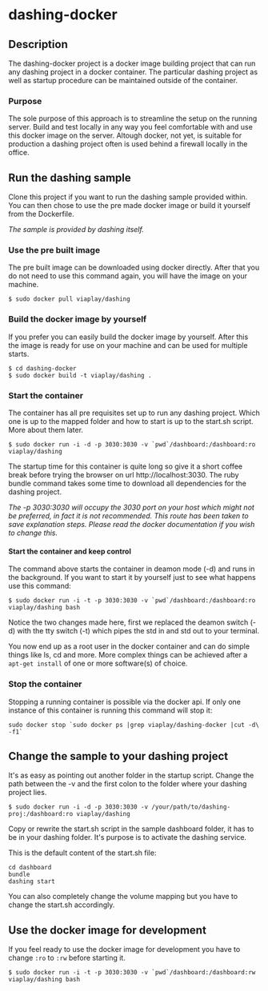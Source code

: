 dashing-docker
==============



## Description

The dashing-docker project is a docker image building project that can run any dashing project in a docker container. The particular dashing project as well as startup procedure can be maintained outside of the container.


### Purpose

The sole purpose of this approach is to streamline the setup on the running server. Build and test locally in any way you feel comfortable with and use this docker image on the server. Altough docker, not yet, is suitable for production a dashing project often is used behind a firewall locally in the office.



## Run the dashing sample

Clone this project if you want to run the dashing sample provided within. You can then chose to use the pre made docker image or build it yourself from the Dockerfile. 

*The sample is provided by dashing itself.*


### Use the pre built image
The pre built image can be downloaded using docker directly. After that you do not need to use this command again, you will have the image on your machine.

	$ sudo docker pull viaplay/dashing


### Build the docker image by yourself
If you prefer you can easily build the docker image by yourself. After this the image is ready for use on your machine and can be used for multiple starts.

	$ cd dashing-docker
	$ sudo docker build -t viaplay/dashing .


### Start the container
The container has all pre requisites set up to run any dashing project. Which one is up to the mapped folder and how to start is up to the start.sh script. More about them later.

	$ sudo docker run -i -d -p 3030:3030 -v `pwd`/dashboard:/dashboard:ro viaplay/dashing

The startup time for this container is quite long so give it a short coffee break before trying the browser on url http://localhost:3030. The ruby bundle command takes some time to download all dependencies for the dashing project. 

*The -p 3030:3030 will occupy the 3030 port on your host which might not be preferred, in fact it is not recommended. This route has been taken to save explanation steps. Please read the docker documentation if you wish to change this.*

#### Start the container and keep control
The command above starts the container in deamon mode (-d) and runs in the background. If you want to start it by yourself just to see what happens use this command:

	$ sudo docker run -i -t -p 3030:3030 -v `pwd`/dashboard:/dashboard:ro viaplay/dashing bash

Notice the two changes made here, first we replaced the deamon switch (-d) with the tty switch (-t) which pipes the std in and std out to your terminal.

You now end up as a root user in the docker container and can do simple things like ls, cd and more. More complex things can be achieved after a `apt-get install` of one or more software(s) of choice.


### Stop the container
Stopping a running container is possible via the docker api. If only one instance of this container is running this command will stop it:

	sudo docker stop `sudo docker ps |grep viaplay/dashing-docker |cut -d\  -f1`



## Change the sample to your dashing project
It's as easy as pointing out another folder in the startup script. Change the path between the -v and the first colon to the folder where your dashing project lies. 

	$ sudo docker run -i -d -p 3030:3030 -v /your/path/to/dashing-proj:/dashboard:ro viaplay/dashing

Copy or rewrite the start.sh script in the sample dashboard folder, it has to be in your dashing folder. It's purpose is to activate the dashing service.

This is the default content of the start.sh file:

	cd dashboard
	bundle
	dashing start

You can also completely change the volume mapping but you have to change the start.sh accordingly.



## Use the docker image for development

If you feel ready to use the docker image for development you have to change `:ro` to `:rw` before starting it. 

	$ sudo docker run -i -t -p 3030:3030 -v `pwd`/dashboard:/dashboard:rw viaplay/dashing bash

